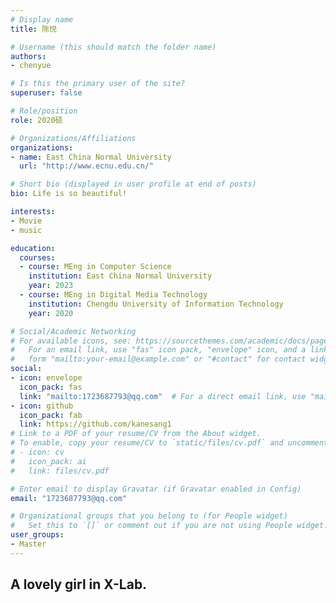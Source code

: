 ```yaml
---
# Display name
title: 陈悦

# Username (this should match the folder name)
authors:
- chenyue

# Is this the primary user of the site?
superuser: false

# Role/position
role: 2020硕

# Organizations/Affiliations
organizations:
- name: East China Normal University
  url: "http://www.ecnu.edu.cn/"

# Short bio (displayed in user profile at end of posts)
bio: Life is so beautiful!

interests:
- Movie
- music

education:
  courses:
  - course: MEng in Computer Science
    institution: East China Normal University
    year: 2023
  - course: MEng in Digital Media Technology
    institution: Chengdu University of Information Technology
    year: 2020

# Social/Academic Networking
# For available icons, see: https://sourcethemes.com/academic/docs/page-builder/#icons
#   For an email link, use "fas" icon pack, "envelope" icon, and a link in the
#   form "mailto:your-email@example.com" or "#contact" for contact widget.
social:
- icon: envelope
  icon_pack: fas
  link: "mailto:1723687793@qq.com"  # For a direct email link, use "mailto:test@example.org".
- icon: github
  icon_pack: fab
  link: https://github.com/kanesang1
# Link to a PDF of your resume/CV from the About widget.
# To enable, copy your resume/CV to `static/files/cv.pdf` and uncomment the lines below.
# - icon: cv
#   icon_pack: ai
#   link: files/cv.pdf

# Enter email to display Gravatar (if Gravatar enabled in Config)
email: "1723687793@qq.com"

# Organizational groups that you belong to (for People widget)
#   Set this to `[]` or comment out if you are not using People widget.
user_groups:
- Master
---
```


## A lovely girl in X-Lab.
